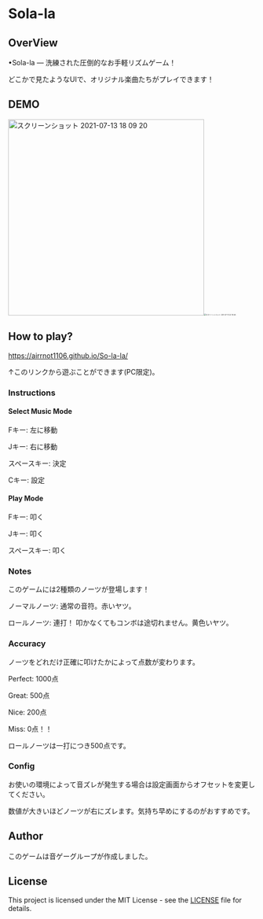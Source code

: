 # Sola-la

## OverView

•Sola-la ― 洗練された圧倒的なお手軽リズムゲーム！

どこかで見たようなUIで、オリジナル楽曲たちがプレイできます！

## DEMO

<img width="399" alt="スクリーンショット 2021-07-13 18 09 20" src="https://user-images.githubusercontent.com/62370527/125425449-e49794e8-d277-4f65-b105-81af31ffd8a0.png"><img src="https://user-images.githubusercontent.com/62370527/125425781-b47b97b3-a9ff-4ded-8fd7-2c2b0ab72635.png" alt="スクリーンショット 201-07-11 22 19 26" style="zoom:24%;" />



## How to play?

https://airrnot1106.github.io/So-la-la/

↑このリンクから遊ぶことができます(PC限定)。

###  Instructions

#### Select Music Mode

Fキー: 左に移動

Jキー: 右に移動

スペースキー: 決定

Cキー: 設定

#### Play Mode

Fキー: 叩く

Jキー: 叩く

スペースキー: 叩く

### Notes

このゲームには2種類のノーツが登場します！

ノーマルノーツ: 通常の音符。赤いヤツ。

ロールノーツ: 連打！ 叩かなくてもコンボは途切れません。黄色いヤツ。

### Accuracy

ノーツをどれだけ正確に叩けたかによって点数が変わります。

Perfect: 1000点

Great: 500点

Nice: 200点

Miss: 0点！！

ロールノーツは一打につき500点です。

### Config

お使いの環境によって音ズレが発生する場合は設定画面からオフセットを変更してください。

数値が大きいほどノーツが右にズレます。気持ち早めにするのがおすすめです。

## Author

このゲームは音ゲーグループが作成しました。

## License

This project is licensed under the MIT License - see the [LICENSE](https://github.com/airRnot1106/So-la-la/blob/master/LICENSE) file for details.

